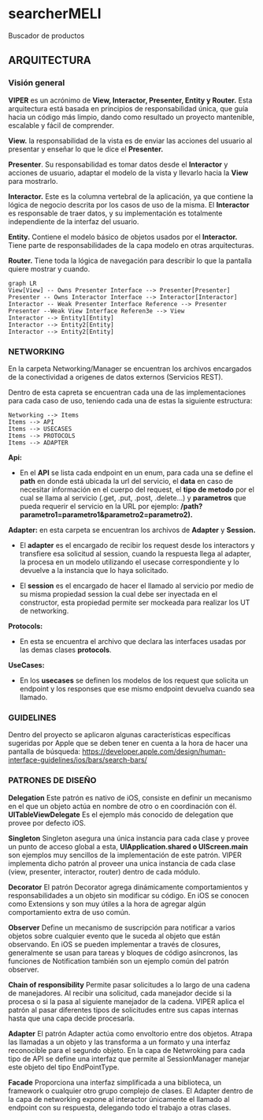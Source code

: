 # searcherMELI
Buscador de productos

## ARQUITECTURA

### Visión general

**VIPER** es un acrónimo de **View, Interactor, Presenter, Entity y Router.** Esta arquitectura está basada en principios de responsabilidad única, que guía hacia un código más limpio, dando como resultado un proyecto mantenible, escalable y fácil de comprender.

**View.**  la responsabilidad de la vista es de enviar las acciones del usuario al presentar y enseñar lo que le dice el **Presenter.**

**Presenter**. Su responsabilidad es tomar datos desde el **Interactor** y acciones de usuario, adaptar el modelo de la vista y llevarlo hacia la **View** para mostrarlo.

**Interactor.**  Este es la columna vertebral de la aplicación, ya que contiene la lógica de negocio descrita por los casos de uso de la misma. El **Interactor** es responsable de traer datos, y su implementación es totalmente independiente de la interfaz del usuario.

**Entity.**  Contiene el modelo básico de objetos usados por el **Interactor.** Tiene parte de responsabilidades de la capa modelo en otras arquitecturas.

**Router.**  Tiene toda la lógica de navegación para describir lo que la pantalla quiere mostrar y cuando.

```mermaid
graph LR
View[View] -- Owns Presenter Interface --> Presenter[Presenter]
Presenter -- Owns Interactor Interface --> Interactor[Interactor]
Interactor -- Weak Presenter Interface Reference --> Presenter
Presenter --Weak View Interface Referen3e --> View
Interactor --> Entity1[Entity]
Interactor --> Entity2[Entity]
Interactor --> Entity2[Entity]
```

### NETWORKING
En la carpeta Networking/Manager se encuentran los archivos encargados de la conectividad a origenes de datos externos (Servicios REST).

Dentro de esta capreta se encuentran cada una de las implementaciones para cada caso de uso, teniendo cada una de estas la siguiente estructura:

```mermaidstrong text
Networking --> Items
Items --> API
Items --> USECASES
Items --> PROTOCOLS
Items --> ADAPTER
```

**Api:**
- En el **API** se lista cada endpoint en un enum, para cada una se define el **path** en donde está ubicada la url del servicio, el **data** en caso de necesitar información en el cuerpo del request, el **tipo de metodo** por el cual se llama al servicio (.get, .put, .post, .delete...) y **parametros** que pueda requerir el servicio en la URL por ejemplo:
**/path?parametro1=parametro1&parametro2=parametro2).**

**Adapter:** en esta carpeta se encuentran los archivos de **Adapter**  y **Session.**
- El **adapter** es el encargado de recibir los request desde los interactors y transfiere esa solicitud al session, cuando la respuesta llega al adapter, la procesa en un modelo utilizando el usecase correspondiente y lo devuelve a la instancia que lo haya solicitado.

- El **session** es el encargado de hacer el llamado al servicio por medio de su misma propiedad session la cual debe ser inyectada en el constructor, esta propiedad permite ser mockeada para realizar los UT de networking.

**Protocols:** 
- En esta se encuentra el archivo que declara las interfaces usadas por las demas clases **protocols**.

**UseCases:** 
- En los **usecases** se definen los modelos de los request que solicita un endpoint y los responses que ese mismo endpoint devuelva cuando sea llamado.

### GUIDELINES

Dentro del proyecto se aplicaron algunas características específicas sugeridas por Apple que se deben tener en cuenta a la hora de hacer una pantalla de búsqueda:
https://developer.apple.com/design/human-interface-guidelines/ios/bars/search-bars/


### PATRONES DE DISEÑO

**Delegation**
Este patrón es nativo de iOS, consiste en definir un mecanismo en el que un objeto actúa en nombre de otro o en coordinación con él. **UITableViewDelegate** Es el ejemplo más conocido de delegation que provee por defecto iOS.

**Singleton**
Singleton asegura una única instancia para cada clase y provee un punto de acceso global a esta, **UIApplication.shared o UIScreen.main** son ejemplos muy sencillos de la implementación de este patrón. VIPER implementa dicho patrón al proveer una unica instancia de cada clase (view, presenter, interactor, router) dentro de cada módulo.

**Decorator**
El patrón Decorator agrega dinámicamente comportamientos y responsabilidades a un objeto sin modificar su código. En iOS se conocen como Extensions y son muy útiles a la hora de agregar algún comportamiento extra de uso común.

**Observer**
Define un mecanismo de suscripción para notificar a varios objetos sobre cualquier evento que le suceda al objeto que están observando. En iOS se pueden implementar a través de closures, generalmente se usan para tareas y bloques de código asíncronos, las funciones de Notification también son un ejemplo común del patrón observer. 

**Chain of responsibility**
Permite pasar solicitudes a lo largo de una cadena de manejadores. Al recibir una solicitud, cada manejador decide si la procesa o si la pasa al siguiente manejador de la cadena. VIPER aplica el patrón al pasar diferentes tipos de solicitudes entre sus capas internas hasta que una capa decide procesarla.

**Adapter**
El patrón Adapter actúa como envoltorio entre dos objetos. Atrapa las llamadas a un objeto y las transforma a un formato y una interfaz reconocible para el segundo objeto. En la capa de Netwroking para cada tipo de API se define una interfaz que permite al SessionManager manejar este objeto del tipo EndPointType.

**Facade**
Proporciona una interfaz simplificada a una biblioteca, un framework o cualquier otro grupo complejo de clases. El Adapter dentro de la capa de networking expone al interactor únicamente el llamado al endpoint con su respuesta, delegando todo el trabajo a otras clases.
